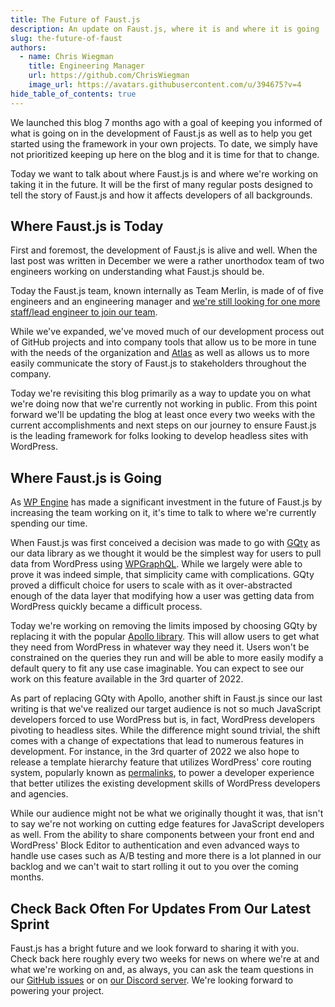 ```yaml
---
title: The Future of Faust.js
description: An update on Faust.js, where it is and where it is going
slug: the-future-of-faust
authors:
  - name: Chris Wiegman
    title: Engineering Manager
    url: https://github.com/ChrisWiegman
    image_url: https://avatars.githubusercontent.com/u/394675?v=4
hide_table_of_contents: true
---
```


We launched this blog 7 months ago with a goal of keeping you informed of what is going on in the development of Faust.js as well as to help you get started using the framework in your own projects. To date, we simply have not prioritized keeping up here on the blog and it is time for that to change.

<!--truncate-->

Today we want to talk about where Faust.js is and where we're working on taking it in the future. It will be the first of many regular posts designed to tell the story of Faust.js and how it affects developers of all backgrounds.

## Where Faust.js is Today

First and foremost, the development of Faust.js is alive and well. When the last post was written in December we were a rather unorthodox team of two engineers working on understanding what Faust.js should be.

Today the Faust.js team, known internally as Team Merlin, is made of of five engineers and an engineering manager and [we're still looking for one more staff/lead engineer to join our team](https://wpengine.wd1.myworkdayjobs.com/en-US/WP_Engine/job/Software-Engineer-IV--ATLAS---Themes-_JR100226).

While we've expanded, we've moved much of our development process out of GitHub projects and into company tools that allow us to be more in tune with the needs of the organization and [Atlas](https://wpengine.com/atlas/) as well as allows us to more easily communicate the story of Faust.js to stakeholders throughout the company.

Today we're revisiting this blog primarily as a way to update you on what we're doing now that we're currently not working in public. From this point forward we'll be updating the blog at least once every two weeks with the current accomplishments and next steps on our journey to ensure Faust.js is the leading framework for folks looking to develop headless sites with WordPress.

## Where Faust.js is Going

As [WP Engine](https://wpengine.com) has made a significant investment in the future of Faust.js by increasing the team working on it, it's time to talk to where we're currently spending our time.

When Faust.js was first conceived a decision was made to go with [GQty](https://gqty.dev) as our data library as we thought it would be the simplest way for users to pull data from WordPress using [WPGraphQL](https://www.wpgraphql.com). While we largely were able to prove it was indeed simple, that simplicity came with complications. GQty proved a difficult choice for users to scale with as it over-abstracted enough of the data layer that modifying how a user was getting data from WordPress quickly became a difficult process.

Today we're working on removing the limits imposed by choosing GQty by replacing it with the popular [Apollo library](https://www.apollographql.com). This will allow users to get what they need from WordPress in whatever way they need it. Users won't be constrained on the queries they run and will be able to more easily modify a default query to fit any use case imaginable. You can expect to see our work on this feature available in the 3rd quarter of 2022.

As part of replacing GQty with Apollo, another shift in Faust.js since our last writing is that we've realized our target audience is not so much JavaScript developers forced to use WordPress but is, in fact, WordPress developers pivoting to headless sites. While the difference might sound trivial, the shift comes with a change of expectations that lead to numerous features in development. For instance, in the 3rd quarter of 2022 we also hope to release a template hierarchy feature that utilizes WordPress' core routing system, popularly known as [permalinks](https://wordpress.org/support/article/using-permalinks/), to power a developer experience that better utilizes the existing development skills of WordPress developers and agencies.

While our audience might not be what we originally thought it was, that isn't to say we're not working on cutting edge features for JavaScript developers as well. From the ability to share components between your front end and WordPress' Block Editor to authentication and even advanced ways to handle use cases such as A/B testing and more there is a lot planned in our backlog and we can't wait to start rolling it out to you over the coming months.

## Check Back Often For Updates From Our Latest Sprint

Faust.js has a bright future and we look forward to sharing it with you. Check back here roughly every two weeks for news on where we're at and what we're working on and, as always, you can ask the team questions in our [GitHub issues](https://github.com/wpengine/faustjs) or on [our Discord server](https://developers.wpengine.com). We're looking forward to powering your project.
